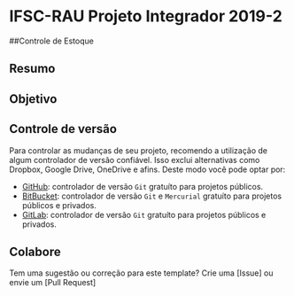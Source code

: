 # IFSC-RAU Projeto Integrador 2019-2
##Controle de Estoque


## Resumo




## Objetivo



## Controle de versão

Para controlar as mudanças de seu projeto, recomendo a utilização de algum controlador de versão confiável. Isso exclui alternativas como Dropbox, Google Drive, OneDrive e afins. Deste modo você pode optar por:

- [GitHub](http://www.github.com): controlador de versão `Git` gratuíto para projetos públicos.
- [BitBucket](http://www.bitbucket.com): controlador de versão `Git` e `Mercurial` gratuíto para projetos públicos e privados.
- [GitLab](http://www.gitlab.com): controlador de versão `Git` gratuíto para projetos públicos e privados.

## Colabore

Tem uma sugestão ou correção para este template? Crie uma [Issue] ou envie um [Pull Request]
